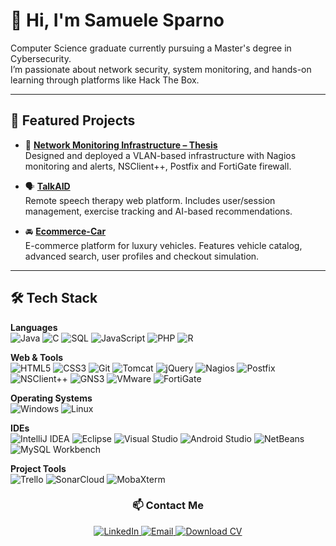 # 👋 Hi, I'm Samuele Sparno

Computer Science graduate currently pursuing a Master's degree in Cybersecurity.  
I’m passionate about network security, system monitoring, and hands-on learning through platforms like Hack The Box.


---
## 🚀 Featured Projects

- 📡 **[Network Monitoring Infrastructure – Thesis](https://github.com/Sewaaa/Monitoraggio-infrastruttura-di-rete)**  
  Designed and deployed a VLAN-based infrastructure with Nagios monitoring and alerts, NSClient++, Postfix and FortiGate firewall.

- 🗣️ **[TalkAID](https://github.com/pastore99/TalkAID)**  
  Remote speech therapy web platform. Includes user/session management, exercise tracking and AI-based recommendations.

- 🚘 **[Ecommerce-Car](https://github.com/Sewaaa/ecommerceCar)**  
  E-commerce platform for luxury vehicles. Features vehicle catalog, advanced search, user profiles and checkout simulation.

---
## 🛠️ Tech Stack

**Languages**  
![Java](https://img.shields.io/badge/Java-%23ED8B00.svg?style=flat&logo=openjdk&logoColor=white)
![C](https://img.shields.io/badge/C-%2300599C.svg?style=flat&logo=c&logoColor=white)
![SQL](https://img.shields.io/badge/SQL-%234479A1.svg?style=flat&logo=mysql&logoColor=white)
![JavaScript](https://img.shields.io/badge/JavaScript-%23F7DF1E.svg?style=flat&logo=javascript&logoColor=black)
![PHP](https://img.shields.io/badge/PHP-%23777BB4.svg?style=flat&logo=php&logoColor=white)
![R](https://img.shields.io/badge/R-%23276DC3.svg?style=flat&logo=r&logoColor=white)

**Web & Tools**  
![HTML5](https://img.shields.io/badge/HTML5-%23E34F26.svg?style=flat&logo=html5&logoColor=white)
![CSS3](https://img.shields.io/badge/CSS3-%231572B6.svg?style=flat&logo=css3&logoColor=white)
![Git](https://img.shields.io/badge/Git-%23F05033.svg?style=flat&logo=git&logoColor=white)
![Tomcat](https://img.shields.io/badge/Tomcat-%23F8DC75.svg?style=flat&logo=apachetomcat&logoColor=black)
![jQuery](https://img.shields.io/badge/jQuery-%230769AD.svg?style=flat&logo=jquery&logoColor=white)
![Nagios](https://img.shields.io/badge/Nagios-000000.svg?style=flat&logo=nagios&logoColor=white)
![Postfix](https://img.shields.io/badge/Postfix-%23D10000.svg?style=flat&logoColor=white)
![NSClient++](https://img.shields.io/badge/NSClient++-lightgrey?style=flat)
![GNS3](https://img.shields.io/badge/GNS3-%231B365D.svg?style=flat&logo=gns3&logoColor=white)
![VMware](https://img.shields.io/badge/VMware-607078?style=flat&logo=vmware&logoColor=white)
![FortiGate](https://img.shields.io/badge/FortiGate-%23ED1C24.svg?style=flat&logoColor=white)

**Operating Systems**  
![Windows](https://img.shields.io/badge/Windows-%230078D6.svg?style=flat&logo=windows&logoColor=white)
![Linux](https://img.shields.io/badge/Linux-%23FCC624.svg?style=flat&logo=linux&logoColor=black)

**IDEs**  
![IntelliJ IDEA](https://img.shields.io/badge/IntelliJIDEA-%23000000.svg?style=flat&logo=intellijidea&logoColor=white)
![Eclipse](https://img.shields.io/badge/Eclipse-2C2255?style=flat&logo=eclipse&logoColor=white)
![Visual Studio](https://img.shields.io/badge/Visual%20Studio-%235C2D91.svg?style=flat&logo=visualstudio&logoColor=white)
![Android Studio](https://img.shields.io/badge/Android%20Studio-%233DDC84.svg?style=flat&logo=androidstudio&logoColor=white)
![NetBeans](https://img.shields.io/badge/NetBeans-%2300647C.svg?style=flat&logo=apache&logoColor=white)
![MySQL Workbench](https://img.shields.io/badge/MySQL%20Workbench-%234479A1.svg?style=flat&logo=mysql&logoColor=white)

**Project Tools**  
![Trello](https://img.shields.io/badge/Trello-%23026AA7.svg?style=flat&logo=trello&logoColor=white)
![SonarCloud](https://img.shields.io/badge/SonarCloud-F3702A?style=flat&logo=sonarcloud&logoColor=white)
![MobaXterm](https://img.shields.io/badge/MobaXterm-lightgrey?style=flat)

<h3 align="center">📫 Contact Me</h3>
<p align="center">
  <!-- LinkedIn -->
  <a href="https://www.linkedin.com/in/samuele-sparno-2003ss/" target="_blank">
    <img src="https://img.shields.io/badge/LinkedIn-%230077B5.svg?&style=flat-square&logo=linkedin&logoColor=white" alt="LinkedIn">
  </a>
  <!-- Email -->
  <a href="mailto:sparno.samuele71@gmail.com" target="_blank">
    <img src="https://img.shields.io/badge/Email-%23D14836.svg?&style=flat-square&logo=gmail&logoColor=white" alt="Email">
  </a>
  <!-- Download CV -->
  <a href="https://github.com/Sewaaa/Sewaaa/blob/main/Sparno_Samuele_cv.pdf" target="_blank">
    <img src="https://img.shields.io/badge/Download%20CV-%2300A0E3.svg?&style=flat-square&logo=adobeacrobatreader&logoColor=white" alt="Download CV">
  </a>
</p>




